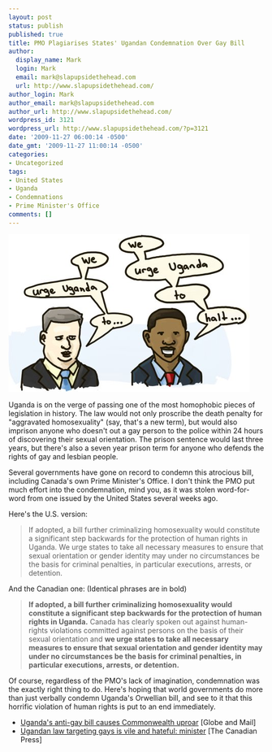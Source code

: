 ```yaml
---
layout: post
status: publish
published: true
title: PMO Plagiarises States' Ugandan Condemnation Over Gay Bill
author:
  display_name: Mark
  login: Mark
  email: mark@slapupsidethehead.com
  url: http://www.slapupsidethehead.com/
author_login: Mark
author_email: mark@slapupsidethehead.com
author_url: http://www.slapupsidethehead.com/
wordpress_id: 3121
wordpress_url: http://www.slapupsidethehead.com/?p=3121
date: '2009-11-27 06:00:14 -0500'
date_gmt: '2009-11-27 11:00:14 -0500'
categories:
- Uncategorized
tags:
- United States
- Uganda
- Condemnations
- Prime Minister's Office
comments: []
---
```

![Simon says...](/wp-content/media/2009/11/copycat.jpg "Simon says...")

Uganda is on the verge of passing one of the most homophobic pieces of legislation in history. The law would not only proscribe the death penalty for "aggravated homosexuality" (say, that's a new term), but would also imprison anyone who doesn't out a gay person to the police within 24 hours of discovering their sexual orientation. The prison sentence would last three years, but there's also a seven year prison term for anyone who defends the rights of gay and lesbian people.

Several governments have gone on record to condemn this atrocious bill, including Canada's own Prime Minister's Office. I don't think the PMO put much effort into the condemnation, mind you, as it was stolen word-for-word from one issued by the United States several weeks ago.

Here's the U.S. version:

> If adopted, a bill further criminalizing homosexuality would constitute a significant step backwards for the protection of human rights in Uganda. We urge states to take all necessary measures to ensure that sexual orientation or gender identity may under no circumstances be the basis for criminal penalties, in particular executions, arrests, or detention.

And the Canadian one: (Identical phrases are in bold)

> **If adopted, a bill further criminalizing homosexuality would constitute a significant step backwards for the protection of human rights in Uganda.** Canada has clearly spoken out against human-rights violations committed against persons on the basis of their sexual orientation and **we urge states to take all necessary measures to ensure that sexual orientation and gender identity may under no circumstances be the basis for criminal penalties, in particular executions, arrests, or detention.**

Of course, regardless of the PMO's lack of imagination, condemnation was the exactly right thing to do. Here's hoping that world governments do more than just verbally condemn Uganda's Orwellian bill, and see to it that this horrific violation of human rights is put to an end immediately.

- [Uganda's anti-gay bill causes Commonwealth uproar](http://www.theglobeandmail.com/news/world/ugandas-anti-gay-bill-causes-commonwealth-uproar/article1376503/) [Globe and Mail]
- [Ugandan law targeting gays is vile and hateful: minister](http://www.google.com/hostednews/canadianpress/article/ALeqM5gwKASbxk3-Xg1gPNANen8A8OxEWA) [The Canadian Press]

